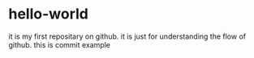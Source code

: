 # hello-world
it is my first repositary on github. it is just for understanding the flow of github.
this is commit example
